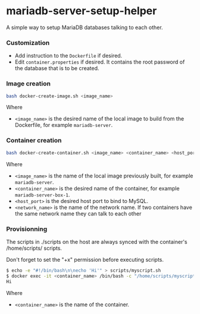 # mariadb-server-setup-helper
A simple way to setup MariaDB databases talking to each other.

### Customization

* Add instruction to the `Dockerfile` if desired.
* Edit `container.properties` if desired. It contains the root password of the database that is to be created.

### Image creation

```bash
bash docker-create-image.sh <image_name>
```

Where 
* `<image_name>` is the desired name of the local image to build from the Dockerfile, for example `mariadb-server`.

### Container creation

```bash
bash docker-create-container.sh <image_name> <container_name> <host_port> <network_name>
```

Where
* `<image_name>` is the name of the local image previously built, for example `mariadb-server`.
* `<container_name>` is the desired name of the container, for example `mariadb-server-box-1`.
* `<host_port>` is the desired host port to bind to MySQL.
* `<network_name>` is the name of the network name. If two containers have the same network name they can talk to each other

### Provisionning

The scripts in ./scripts on the host are always synced with the container's /home/scripts/ scripts.
 
Don't forget to set the "+x" permission before executing scripts.

```bash
$ echo -e "#!/bin/bash\n\necho 'Hi'" > scripts/myscript.sh
$ docker exec -it <container_name> /bin/bash -c "/home/scripts/myscript.sh"
Hi
```

Where
* `<container_name>` is the name of the container.